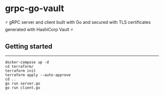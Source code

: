 # grpc-go-vault
⚡️ gRPC server and client built with Go and secured with TLS certificates generated with HashiCorp Vault ⚡️


## Getting started
---

```
docker-compose up -d
cd terraform/
terraform init
terraform apply --auto-approve
cd ..
go run server.go
go run client.go
```